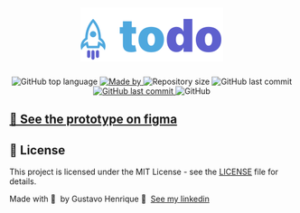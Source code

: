<h1 align="center">
  <img alt="Todo" src=".github/assets/Logo.svg">
</h1>

<p align='center'>
  <img alt="GitHub top language" src="https://img.shields.io/github/languages/top/guribeiro/vue-todo-list?color=8284FA">
  <a href="https://www.linkedin.com/in/gustavohribeiro/" target="_blank" rel="noopener noreferrer">
  <img alt="Made by" src="https://img.shields.io/badge/made%20by-Gustavo%20Henrique-8284FA">
  </a>
   <img alt="Repository size" src="https://img.shields.io/github/repo-size/guribeiro/vue-todo-list?color=8284FA">
    <img alt="GitHub last commit" src="https://img.shields.io/github/last-commit/guribeiro/vue-todo-list?color=8284FA">
  </a>
 <a href="https://github.com/Guribeiro/softwrap-api/stargazers">
    <img alt="GitHub last commit" src="https://img.shields.io/github/stars/Guribeiro/vue-todo-list?color=8284FA">
  </a>
  <img alt="GitHub" src="https://img.shields.io/github/license/Guribeiro/vue-todo-list?color=8284FA">
</p>

## [🌌 See the prototype on figma](https://www.figma.com/file/VUdep5rdOiVose5A5F5Hoo/ToDo-List-(Copy)?type=design&node-id=0-1&mode=design&t=ZjrYFBjvzskm4jQX-0)

## 📝 License

This project is licensed under the MIT License - see the [LICENSE](LICENSE) file for details.

Made with 💜 &nbsp;by Gustavo Henrique 👋 &nbsp;[See my linkedin](https://www.linkedin.com/in/gustavohribeiro/)